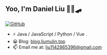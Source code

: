 ## Yoo, I'm Daniel Liu 🏄‍♂️🛹
[![GitHub](https://img.shields.io/badge/dynamic/json?logo=github&label=GitHub&labelColor=495867&color=495867&query=%24.data.totalSubs&url=https%3A%2F%2Fapi.spencerwoo.com%2Fsubstats%2F%3Fsource%3Dgithub%26queryKey%3Dliuilin&style=flat-square)](https://github.com/liuilin)

- ⚡ Java / JavaScript / Python /  Vue .
- 😀 Blog: [blog.liumulin.top](http://blog.liumulin.top)
- 📫 Email me at: [liu1142865396@gmail.com](mailto:liu1142865396@gmail.com)
